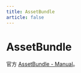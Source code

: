 ```yaml
---
title: AssetBundle
article: false
---
```


# AssetBundle

官方 [AssetBundle - Manual]。

[AssetBundle - Manual]: https://docs.unity3d.com/cn/2021.3/Manual/AssetBundlesIntro.html